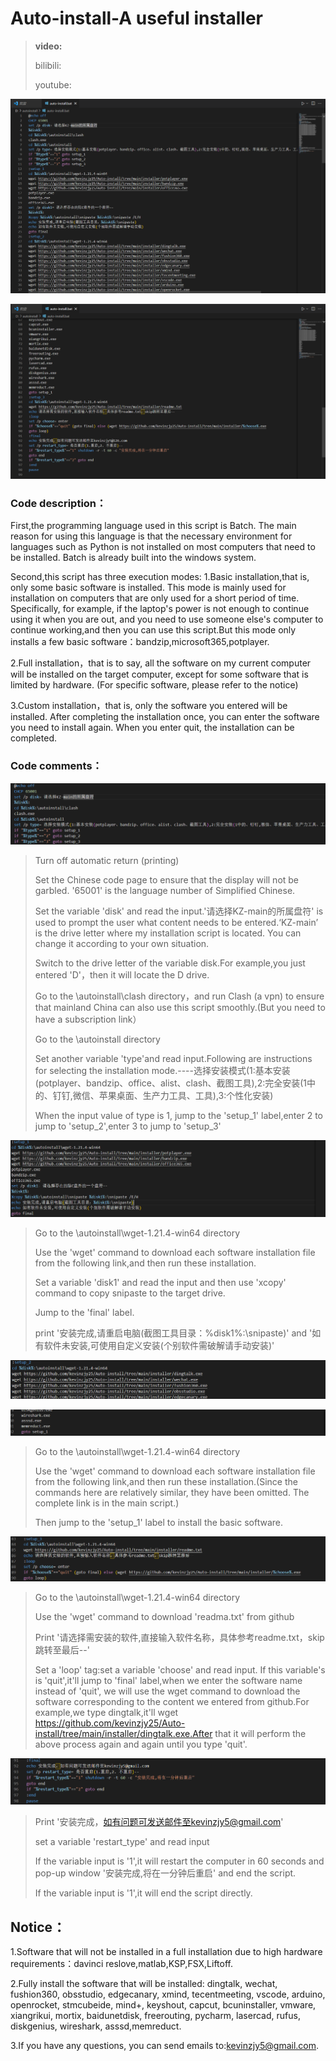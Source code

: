 # Auto-install-A useful installer 

>**video:**
>
>bilibili:
>
>youtube:

![image](image/Snipaste_2023-09-23_10-10-52.png)

![image](image/Snipaste_2023-09-23_10-11-23.png)

### Code description：

First,the programming language used in this script is Batch. The main reason for using this language is that the necessary environment for languages ​​such as Python is not installed on most computers that need to be installed. Batch is already built into the windows system.

Second,this script has three execution modes:
1.Basic installation,that is, only some basic software is installed. This mode is mainly used for installation on computers that are only used for a short period of time. Specifically, for example, if the laptop's power is not enough to continue using it when you are out, and you need to use someone else's computer to continue working,and then you can use this script.But this mode only installs a few basic software：bandzip,microsoft365,potplayer.

2.Full installation，that is to say, all the software on my current computer will be installed on the target computer, except for some software that is limited by hardware. (For specific software, please refer to the notice)

3.Custom installation，that is, only the software you entered will be installed. After completing the installation once, you can enter the software you need to install again. When you enter quit, the installation can be completed.

### Code comments：

![image](image/Snipaste_2023-09-23_10-19-44.png)

>Turn off automatic return (printing)
>
>Set the Chinese code page to ensure that the display will not be garbled. '65001' is the language number of Simplified Chinese.
>
>Set the variable 'disk' and read the input.'请选择KZ-main的所属盘符' is used to prompt the user what content needs to be entered.‘KZ-main’ is the drive letter where my installation script is located. You can change it according to your own situation.
>
>Switch to the drive letter of the variable disk.For example,you just entered 'D'，then it will locate the D drive.
>
>Go to the \autoinstall\clash directory，and run Clash (a vpn) to ensure that mainland China can also use this script smoothly.(But you need to have a subscription link）
>
>Go to the \autoinstall directory
>
>Set another variable 'type'and read input.Following are instructions for selecting the installation mode.----选择安装模式(1:基本安装(potplayer、bandzip、office、alist、clash、截图工具),2:完全安装(1中的、钉钉,微信、苹果桌面、生产力工具、工具),3:个性化安装)
>
>When the input value of type is 1, jump to the 'setup_1' label,enter 2 to jump to 'setup_2',enter 3 to jump to 'setup_3'

![image](image/Snipaste_2023-09-23_11-38-02.png)
>
>Go to the \autoinstall\wget-1.21.4-win64 directory
>
>Use the 'wget' command to download each software installation file from the following link,and then run these installation.
>
>Set a variable 'disk1' and read the input and then use 'xcopy' command to copy snipaste to the target drive.
>
>Jump to the 'final' label.
>
>print '安装完成,请重启电脑(截图工具目录：%disk1%:\snipaste)' and '如有软件未安装,可使用自定义安装(个别软件需破解请手动安装)'

![image](image/Snipaste_2023-09-24_15-00-55.png)

![image](image/Snipaste_2023-09-24_15-01-20.png)

>Go to the \autoinstall\wget-1.21.4-win64 directory
>
>Use the 'wget' command to download each software installation file from the following link,and then run these installation.(Since the commands here are relatively similar, they have been omitted. The complete link is in the main script.)
>
>Then jump to the 'setup_1' label to install the basic software.

![image](image/Snipaste_2023-09-24_15-19-58.png)

>Go to the \autoinstall\wget-1.21.4-win64 directory
>
>Use the 'wget' command to download 'readma.txt' from github
>
>Print '请选择需安装的软件,直接输入软件名称，具体参考readme.txt，skip跳转至最后--'
>
>Set a 'loop' tag:set a variable 'choose' and read input. If this variable's is 'quit',it'll jump to 'final' label,when we enter the software name instead of 'quit', we will use the wget command to download the software corresponding to the content we entered from github.For example,we type dingtalk,it'll wget https://github.com/kevinzjy25/Auto-install/tree/main/installer/dingtalk.exe.After that it will perform the above process again and again until you type 'quit'.

![image](image/Snipaste_2023-09-24_15-22-34.png)

>Print  '安装完成，如有问题可发送邮件至kevinzjy5@gmail.com'
>
>set a variable 'restart_type' and read input
>
>If the variable input is '1',it will restart the computer in 60 seconds and pop-up window '安装完成,将在一分钟后重启' and end the script.
>
>If the variable input is '1',it will end the script directly.

## Notice：

1.Software that will not be installed in a full installation due to high hardware requirements：davinci reslove,matlab,KSP,FSX,Liftoff.

2.Fully install the software that will be installed:
dingtalk,
wechat,
fushion360,
obsstudio,
edgecanary,
xmind,
tecentmeeting,
vscode,
arduino,
openrocket,
stmcubeide,
mind+,
keyshout,
capcut,
bcuninstaller,
vmware,
xiangrikui,
mortix,
baidunetdisk,
freerouting,
pycharm,
lasercad,
rufus,
diskgenius,
wireshark,
asssd,memreduct.

3.If you have any questions, you can send emails to:kevinzjy5@gmail.com.


